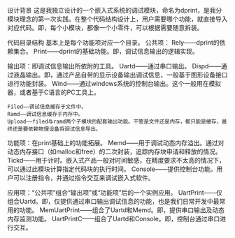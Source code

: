 设计背景
  这是我独立设计的一个嵌入式系统的调试模块，命名为dprint，是我分模块理念的第一次实践。在整个代码结构设计上，用户需要哪个功能，就直接导入对应代码。即，每个小模块，都像一个小零件，可以根据需要随意拆装。
  
代码目录结构
  基本上是每个功能项对应一个目录。
  公共项：
    Rely——dprint的依赖集合。
    Print——dprint的基础功能。即，调试信息输出的逻辑实现。
  
  输出项：即调试信息输出所依附的工具。
    Uartd——通过串口输出。
    Dispd——通过液晶输出。即，通过产品自带的显示设备输出调试信息，一般基于图形设备接口进行功能封装。
    Wind——通过windows系统的控制台输出。这个一般用在模拟器，或者基于C语言的PC工具上。
  
    Filed——调试信息缓存于文件中。
    Ramd——调试信息缓存于内存中。
    Upload——filed与ramd两个子模块的配套输出功能。不管是文件还是内存，都只能是缓存，最终还是要依赖物理设备将调试信息导出。
  
  功能项：在print基础上的功能拓展。
    Memd——用于调试动态内存溢出。通过对动态内存接口（如malloc和free）的二次封装，追踪内存块申请和释放的情况。
    Tickd——用于计时。嵌入式产品一般对时间敏感，在精度要求不太高的情况下，可以通过此模块计算指定代码块的执行时间。
    Console——提供控制台功能。用户可以注册指令，并通过指令交互来调试嵌入式软件。
  
  应用项：“公共项”组合“输出项”或“功能项”后的一个实例应用。
    UartPrint——仅组合Uartd。即，仅提供通过串口输出调试信息的功能，也是我们日常开发中最常用的功能。
    MemUartPrint——组合了Uartd和Memd。即，提供串口输出及动态内存监测功能。
    UartPrintC——组合了Uartd和Console。即，控制台通过串口进行交互。

